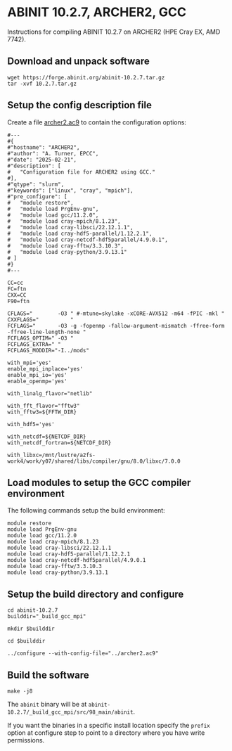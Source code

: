 # ABINIT 10.2.7, ARCHER2, GCC

Instructions for compiling ABINIT 10.2.7 on ARCHER2 (HPE Cray EX, AMD 7742).

## Download and unpack software

```
wget https://forge.abinit.org/abinit-10.2.7.tar.gz
tar -xvf 10.2.7.tar.gz
```

## Setup the config description file

Create a file [archer2.ac9](archer2.ac9) to contain the configuration options:

```
#---
#{
#"hostname": "ARCHER2",
#"author": "A. Turner, EPCC",
#"date": "2025-02-21",
#"description": [
#   "Configuration file for ARCHER2 using GCC."
#],
#"qtype": "slurm",
#"keywords": ["linux", "cray", "mpich"],
#"pre_configure": [
#   "module restore",
#   "module load PrgEnv-gnu",
#   "module load gcc/11.2.0",
#   "module load cray-mpich/8.1.23",
#   "module load cray-libsci/22.12.1.1",
#   "module load cray-hdf5-parallel/1.12.2.1",
#   "module load cray-netcdf-hdf5parallel/4.9.0.1",
#   "module load cray-fftw/3.3.10.3",
#   "module load cray-python/3.9.13.1"
# ]
#}
#---

CC=cc
FC=ftn
CXX=CC
F90=ftn

CFLAGS="        -O3 " #-mtune=skylake -xCORE-AVX512 -m64 -fPIC -mkl "
CXXFLAGS="          "
FCFLAGS="       -O3 -g -fopenmp -fallow-argument-mismatch -ffree-form -ffree-line-length-none "
FCFLAGS_OPTIM=" -O3 "
FCFLAGS_EXTRA=" "
FCFLAGS_MODDIR="-I../mods"

with_mpi='yes'
enable_mpi_inplace='yes'
enable_mpi_io='yes'
enable_openmp='yes'

with_linalg_flavor="netlib"

with_fft_flavor="fftw3"
with_fftw3=${FFTW_DIR}

with_hdf5='yes'

with_netcdf=${NETCDF_DIR}
with_netcdf_fortran=${NETCDF_DIR}

with_libxc=/mnt/lustre/a2fs-work4/work/y07/shared/libs/compiler/gnu/8.0/libxc/7.0.0
```
## Load modules to setup the GCC compiler environment

The following commands setup the build environment:

```
module restore
module load PrgEnv-gnu
module load gcc/11.2.0
module load cray-mpich/8.1.23
module load cray-libsci/22.12.1.1
module load cray-hdf5-parallel/1.12.2.1
module load cray-netcdf-hdf5parallel/4.9.0.1
module load cray-fftw/3.3.10.3
module load cray-python/3.9.13.1
```

## Setup the build directory and configure

```
cd abinit-10.2.7
builddir="_build_gcc_mpi"

mkdir $builddir

cd $builddir

../configure --with-config-file="../archer2.ac9"
```

## Build the software

```
make -j8
```

The `abinit` binary will be at `abinit-10.2.7/_build_gcc_mpi/src/98_main/abinit`.

If you want the binaries in a specific install location specify the `prefix` option at 
configure step to point to a directory where you have write permissions.
